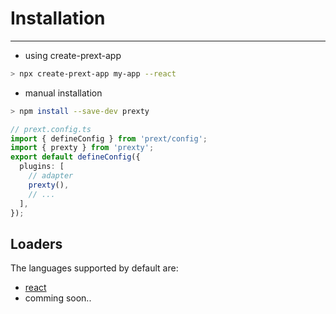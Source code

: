# Installation

---

- using create-prext-app

```bash
> npx create-prext-app my-app --react
```

- manual installation

```bash
> npm install --save-dev prexty
```

```ts
// prext.config.ts
import { defineConfig } from 'prext/config';
import { prexty } from 'prexty';
export default defineConfig({
  plugins: [
    // adapter
    prexty(),
    // ...
  ],
});
```

## Loaders

The languages ​​supported by default are:

- [react](/prexty/lang-react)
- comming soon..
